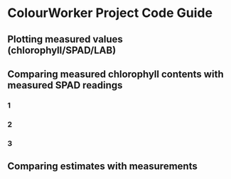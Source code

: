 # ColourWorker Project Code Guide

## Plotting measured values (chlorophyll/SPAD/LAB)

## Comparing measured chlorophyll contents with measured SPAD readings

### 1




### 2 



### 3 


## Comparing estimates with measurements
